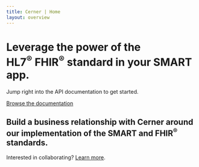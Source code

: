 ```yaml
---
title: Cerner | Home
layout: overview
---
```


<div class="wrapper feature">
  <h1>
    Leverage the power of the <br />
    HL7<sup>®</sup> FHIR<sup>®</sup> standard in your SMART app.
  </h1>
  <p class="intro">Jump right into the API documentation to get started.</p>
  <a href="/dstu2/" class="button">Browse the documentation</a>
</div>

<div class="full-width dev-program-callout">
  <div class="wrapper">
    <h2>Build a business relationship with Cerner around our implementation of the SMART and FHIR<sup>®</sup> standards.</h2>
    <p>Interested in collaborating? <a href="http://www.cerner.com/Smart_on_FHIR_Collaboration_Request_Form/?LangType=1033">Learn more</a>.</p>
  </div>
</div>
